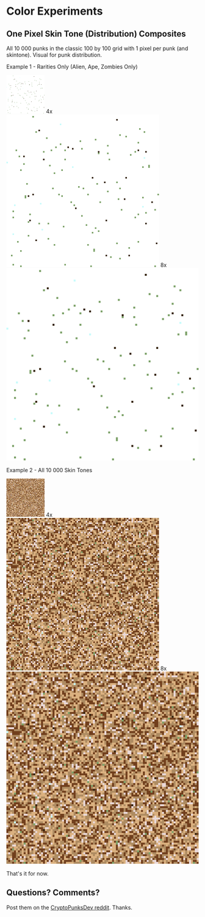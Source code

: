 # Color Experiments


## One Pixel Skin Tone (Distribution) Composites

All 10 000 punks in the classic 100 by 100 grid with 1 pixel per punk (and skintone).
Visual for punk distribution.


Example 1 - Rarities Only (Alien, Ape, Zombies Only)


![](i/skintones-rarities.png)
4x ![](i/skintones-rarities4x.png)
8x ![](i/skintones-rarities8x.png)


Example 2 - All 10 000 Skin Tones


![](i/skintones.png)
4x ![](i/skintones4x.png)
8x ![](i/skintones8x.png)








That's it for now.

## Questions? Comments?

Post them on the [CryptoPunksDev reddit](https://old.reddit.com/r/CryptoPunksDev). Thanks.



